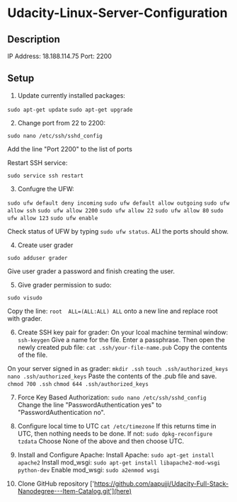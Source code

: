 # Udacity-Linux-Server-Configuration

## Description

IP Address: 18.188.114.75
Port: 2200

## Setup

1. Update currently installed packages:

```sudo apt-get update```
```sudo apt-get upgrade```

2. Change port from 22 to 2200:

```sudo nano /etc/ssh/sshd_config```

Add the line "Port 2200" to the list of ports

Restart SSH service:

```sudo service ssh restart```

3. Confugre the UFW:

```sudo ufw default deny incoming```
```sudo ufw default allow outgoing```
```sudo ufw allow ssh```
```sudo ufw allow 2200```
```sudo ufw allow 22```
```sudo ufw allow 80```
```sudo ufw allow 123```
```sudo ufw enable```

Check status of UFW by typing ```sudo ufw status```. ALl the ports should show.

4. Create user grader

```sudo adduser grader```

Give user grader a password and finish creating the user.

5. Give grader permission to sudo:

```sudo visudo```

Copy the line: ```root  ALL=(ALL:ALL) ALL``` onto a new line and replace root with grader.

6. Create SSH key pair for grader:
On your lcoal machine terminal window: ```ssh-keygen```
Give a name for the file.
Enter a passphrase.
Then open the newly created pub file: ```cat .ssh/your-file-name.pub```
Copy the contents of the file.

On your server signed in as grader: 
```mkdir .ssh```
```touch .ssh/authorized_keys```
```nano .ssh/authorized_keys```
Paste the contents of the .pub file and save.
```chmod 700 .ssh```
```chmod 644 .ssh/authorized_keys```

7. Force Key Based Authorization:
```sudo nano /etc/ssh/sshd_config```
Change the line "PasswordAuthentication yes" to "PasswordAuthentication no".

8. Configure local time to UTC
```cat /etc/timezone```
If this returns time in UTC, then nothing needs to be done. If not:
```sudo dpkg-reconfigure tzdata```
Choose None of the above and then choose UTC.

9. Install and Configure Apache:
Install Apache: ```sudo apt-get install apache2```
Install mod_wsgi: ```sudo apt-get install libapache2-mod-wsgi python-dev```
Enable mod_wsgi: ```sudo a2enmod wsgi```

10. Clone GitHub repository ['https://github.com/aapujji/Udacity-Full-Stack-Nanodegree---Item-Catalog.git'](here)
